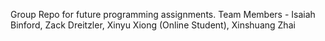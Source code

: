 Group Repo for future programming assignments. Team Members - Isaiah Binford, Zack Dreitzler, Xinyu Xiong (Online Student), Xinshuang Zhai

